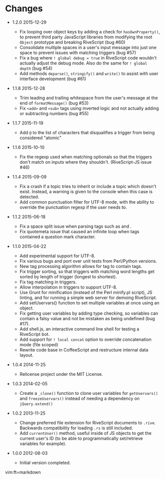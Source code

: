 # Changes

* 1.2.0 2015-12-29
  - Fix looping over object keys by adding a check for `hasOwnProperty()`, to
    prevent third party JavaScript libraries from modifying the root `Object`
    prototype and breaking RiveScript (bug #60)
  - Consolidate multiple spaces in a user's input message into just one space
    to prevent issues with matching triggers (bug #57)
  - Fix a bug where `! global debug = true` in RiveScript code wouldn't actually
    adjust the debug mode. Also do the same for `! global depth` (bug #54)
  - Add methods `deparse()`, `stringify()` and `write()` to assist with user
    interface development (bug #61)

* 1.1.8 2015-12-28
  - Trim leading and trailing whitespace from the user's message at the end of
    `formatMessage()` (bug #53)
  - Fix `<add>` and `<sub>` tags using inverted logic and not actually adding or
    subtracting numbers (bug #55)

* 1.1.7 2015-11-19
  - Add `@` to the list of characters that disqualifies a trigger from being
    considered "atomic"

* 1.1.6 2015-10-10
  - Fix the regexp used when matching optionals so that the triggers don't match
    on inputs where they shouldn't. (RiveScript-JS issue #46)

* 1.1.4 2015-09-09
  - Fix a crash if a topic tries to inherit or include a topic which doesn't
    exist. Instead, a warning is given to the console when this case is
    detected.
  - Add common punctuation filter for UTF-8 mode, with the ability to override
    the punctuation regexp if the user needs to.

* 1.1.2 2015-06-18
  - Fix a space split issue when parsing tags such as <set> and <get>.
  - Fix quotemeta issue that caused an infinite loop when tags contained a
    question mark character.

* 1.1.0 2015-04-22
  - Add experimental support for UTF-8.
  - Fix various bugs and port over unit tests from Perl/Python versions.
  - New tag processing algorithm allows for <set> tag to contain <get> tags.
  - Fix trigger sorting, so that triggers with matching word lengths get
    sorted by length of trigger (longest to shortest).
  - Fix <bot> tag matching in triggers.
  - Allow <bot> interpolation in triggers to support UTF-8.
  - Use Grunt for minification (instead of the Perl minify.pl script), JS
    linting, and for running a simple web server for demoing RiveScript.
  - Add setUservars() function to set multiple variables at once using an
    object.
  - Fix getting user variables by adding type checking, so variables can contain
    a falsy value and not be mistaken as being undefined (bug #17).
  - Add shell.js, an interactive command line shell for testing a RiveScript
    bot.
  - Add support for `! local concat` option to override concatenation mode
    (file scoped)
  - Rewrite code base in CoffeeScript and restructure internal data layout.

* 1.0.4 2014-11-25
  - Relicense project under the MIT License.

* 1.0.3 2014-02-05
  - Create a `_clone()` function to clone user variables for `getUservars()`
    and `freezeUservars()` instead of needing a dependency on
    `jQuery.extend()`

* 1.0.2 2013-11-25
  - Change preferred file extension for RiveScript documents to `.rive`.
    Backwards compatibility for loading `.rs` is still included.
  - Add `currentUser()` method, useful inside of JS objects to get the
    current user's ID (to be able to programmatically set/retrieve
    variables for example).

* 1.0.0 2012-08-03
  - Initial version completed.

vim:ft=markdown
